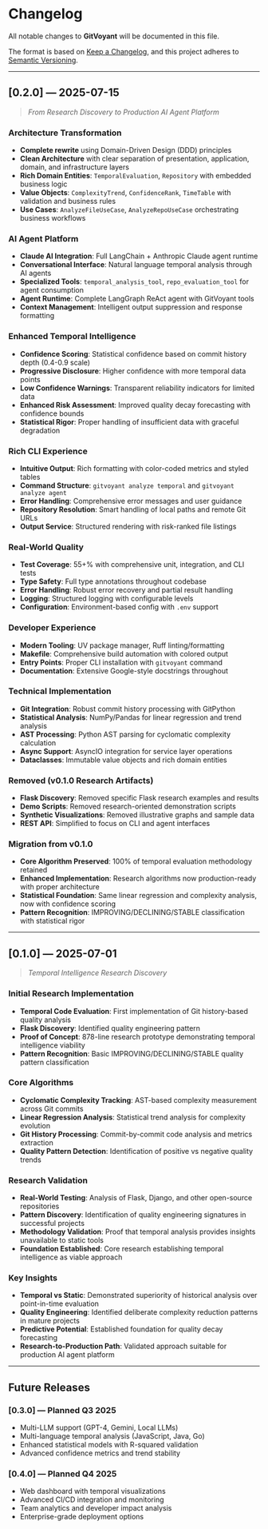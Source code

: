 # Changelog

All notable changes to **GitVoyant** will be documented in this file.

The format is based on [Keep a Changelog](https://keepachangelog.com/en/1.0.0/),
and this project adheres to [Semantic Versioning](https://semver.org/spec/v2.0.0.html).

---

## [0.2.0] — 2025-07-15

> *From Research Discovery to Production AI Agent Platform*

### **Architecture Transformation**
- **Complete rewrite** using Domain-Driven Design (DDD) principles
- **Clean Architecture** with clear separation of presentation, application, domain, and infrastructure layers
- **Rich Domain Entities**: `TemporalEvaluation`, `Repository` with embedded business logic
- **Value Objects**: `ComplexityTrend`, `ConfidenceRank`, `TimeTable` with validation and business rules
- **Use Cases**: `AnalyzeFileUseCase`, `AnalyzeRepoUseCase` orchestrating business workflows

### **AI Agent Platform**
- **Claude AI Integration**: Full LangChain + Anthropic Claude agent runtime
- **Conversational Interface**: Natural language temporal analysis through AI agents
- **Specialized Tools**: `temporal_analysis_tool`, `repo_evaluation_tool` for agent consumption
- **Agent Runtime**: Complete LangGraph ReAct agent with GitVoyant tools
- **Context Management**: Intelligent output suppression and response formatting

### **Enhanced Temporal Intelligence**
- **Confidence Scoring**: Statistical confidence based on commit history depth (0.4-0.9 scale)
- **Progressive Disclosure**: Higher confidence with more temporal data points
- **Low Confidence Warnings**: Transparent reliability indicators for limited data
- **Enhanced Risk Assessment**: Improved quality decay forecasting with confidence bounds
- **Statistical Rigor**: Proper handling of insufficient data with graceful degradation

### **Rich CLI Experience**  
- **Intuitive Output**: Rich formatting with color-coded metrics and styled tables
- **Command Structure**: `gitvoyant analyze temporal` and `gitvoyant analyze agent`
- **Error Handling**: Comprehensive error messages and user guidance
- **Repository Resolution**: Smart handling of local paths and remote Git URLs
- **Output Service**: Structured rendering with risk-ranked file listings

### **Real-World Quality**
- **Test Coverage**: 55+% with comprehensive unit, integration, and CLI tests
- **Type Safety**: Full type annotations throughout codebase
- **Error Handling**: Robust error recovery and partial result handling
- **Logging**: Structured logging with configurable levels
- **Configuration**: Environment-based config with `.env` support

### **Developer Experience**
- **Modern Tooling**: UV package manager, Ruff linting/formatting
- **Makefile**: Comprehensive build automation with colored output
- **Entry Points**: Proper CLI installation with `gitvoyant` command
- **Documentation**: Extensive Google-style docstrings throughout

### **Technical Implementation**
- **Git Integration**: Robust commit history processing with GitPython
- **Statistical Analysis**: NumPy/Pandas for linear regression and trend analysis  
- **AST Processing**: Python AST parsing for cyclomatic complexity calculation
- **Async Support**: AsyncIO integration for service layer operations
- **Dataclasses**: Immutable value objects and rich domain entities

### **Removed (v0.1.0 Research Artifacts)**
- **Flask Discovery**: Removed specific Flask research examples and results
- **Demo Scripts**: Removed research-oriented demonstration scripts
- **Synthetic Visualizations**: Removed illustrative graphs and sample data
- **REST API**: Simplified to focus on CLI and agent interfaces

### **Migration from v0.1.0**
- **Core Algorithm Preserved**: 100% of temporal evaluation methodology retained
- **Enhanced Implementation**: Research algorithms now production-ready with proper architecture
- **Statistical Foundation**: Same linear regression and complexity analysis, now with confidence scoring
- **Pattern Recognition**: IMPROVING/DECLINING/STABLE classification with statistical rigor

---

## [0.1.0] — 2025-07-01

> *Temporal Intelligence Research Discovery*

### **Initial Research Implementation**
- **Temporal Code Evaluation**: First implementation of Git history-based quality analysis
- **Flask Discovery**: Identified quality engineering pattern
- **Proof of Concept**: 878-line research prototype demonstrating temporal intelligence viability
- **Pattern Recognition**: Basic IMPROVING/DECLINING/STABLE quality pattern classification

### **Core Algorithms**
- **Cyclomatic Complexity Tracking**: AST-based complexity measurement across Git commits
- **Linear Regression Analysis**: Statistical trend analysis for complexity evolution
- **Git History Processing**: Commit-by-commit code analysis and metrics extraction
- **Quality Pattern Detection**: Identification of positive vs negative quality trends

### **Research Validation**
- **Real-World Testing**: Analysis of Flask, Django, and other open-source repositories
- **Pattern Discovery**: Identification of quality engineering signatures in successful projects
- **Methodology Validation**: Proof that temporal analysis provides insights unavailable to static tools
- **Foundation Established**: Core research establishing temporal intelligence as viable approach

### **Key Insights**
- **Temporal vs Static**: Demonstrated superiority of historical analysis over point-in-time evaluation
- **Quality Engineering**: Identified deliberate complexity reduction patterns in mature projects
- **Predictive Potential**: Established foundation for quality decay forecasting
- **Research-to-Production Path**: Validated approach suitable for production AI agent platform

---

## Future Releases

### [0.3.0] — Planned Q3 2025
- Multi-LLM support (GPT-4, Gemini, Local LLMs)
- Multi-language temporal analysis (JavaScript, Java, Go)
- Enhanced statistical models with R-squared validation
- Advanced confidence metrics and trend stability

### [0.4.0] — Planned Q4 2025  
- Web dashboard with temporal visualizations
- Advanced CI/CD integration and monitoring
- Team analytics and developer impact analysis
- Enterprise-grade deployment options